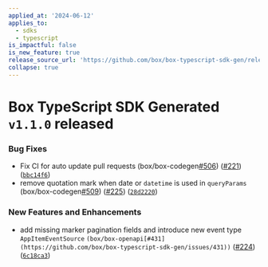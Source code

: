 ```yaml
---
applied_at: '2024-06-12'
applies_to:
  - sdks
  - typescript
is_impactful: false
is_new_feature: true
release_source_url: 'https://github.com/box/box-typescript-sdk-gen/releases/tag/v1.1.0'
collapse: true
---
```


# Box TypeScript SDK Generated `v1.1.0` released

### Bug Fixes

* Fix CI for auto update pull requests (box/box-codegen[#506][1]) ([#221][2]) ([`bbc14f6`][3])
* remove quotation mark when date or `datetime` is used in `queryParams` (box/box-codegen[#509][4]) ([#225][5]) ([`28d2220`][6])

### New Features and Enhancements

* add missing marker pagination fields and introduce new event type `AppItemEventSource` `(box/box-openapi[#431](https://github.com/box/box-typescript-sdk-gen/issues/431))` ([#224][7]) ([`6c18ca3`][8])

[1]: https://github.com/box/box-typescript-sdk-gen/issues/506

[2]: https://github.com/box/box-typescript-sdk-gen/issues/221

[3]: https://github.com/box/box-typescript-sdk-gen/commit/bbc14f66e14a9386c8d54a5d0bb36ec2cdc501c1

[4]: https://github.com/box/box-typescript-sdk-gen/issues/509

[5]: https://github.com/box/box-typescript-sdk-gen/issues/225

[6]: https://github.com/box/box-typescript-sdk-gen/commit/28d22200602cf02d73590189c304109f1c26db17

[7]: https://github.com/box/box-typescript-sdk-gen/issues/224

[8]: https://github.com/box/box-typescript-sdk-gen/commit/6c18ca3b00da0b878d28e142a2361b6386ef0c15
